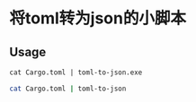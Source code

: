 # 将toml转为json的小脚本

## Usage

```ps
cat Cargo.toml | toml-to-json.exe
```

```bash
cat Cargo.toml | toml-to-json 
```